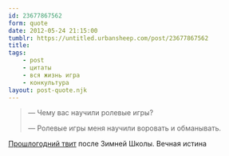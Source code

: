 ```yaml
---
id: 23677867562
form: quote
date: 2012-05-24 21:15:00
tumblr: https://untitled.urbansheep.com/post/23677867562
title: 
tags:
    - post
    - цитаты
    - вся жизнь игра
    - конкультура
layout: post-quote.njk
---
```


<blockquote>
<p>—&nbsp;Чему вас научили ролевые игры?</p>

<p>—&nbsp;Ролевые игры меня научили воровать и обманывать.</p>
</blockquote>

<a href="http://twitter.com/urbansheep/statuses/32438963973136385">Прошлогодний твит</a> после Зимней Школы. Вечная истина
